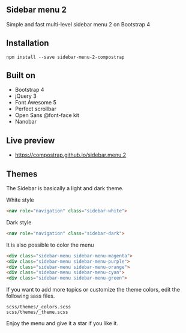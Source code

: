## Sidebar menu 2
Simple and fast multi-level sidebar menu 2 on Bootstrap 4

## Installation
```
npm install --save sidebar-menu-2-compostrap
```

## Built on

- Bootstrap 4
- jQuery 3
- Font Awesome 5
- Perfect scrollbar
- Open Sans @font-face kit
- Nanobar

## Live preview

- https://compostrap.github.io/sidebar.menu.2

## Themes
The Sidebar is basically a light and dark theme.

White style
```html
<nav role="navigation" class="sidebar-white">
```

Dark style
```html
<nav role="navigation" class="sidebar-dark">
```

It is also possible to color the menu
```html
<div class="sidebar-menu sidebar-menu-magenta">
<div class="sidebar-menu sidebar-menu-purple">
<div class="sidebar-menu sidebar-menu-orange">
<div class="sidebar-menu sidebar-menu-cyan">
<div class="sidebar-menu sidebar-menu-green">
```

If you want to add more topics or customize the theme colors, edit the following sass files.
```
scss/themes/_colors.scss
scss/themes/_theme.scss
```

Enjoy the menu and give it a star if you like it.
